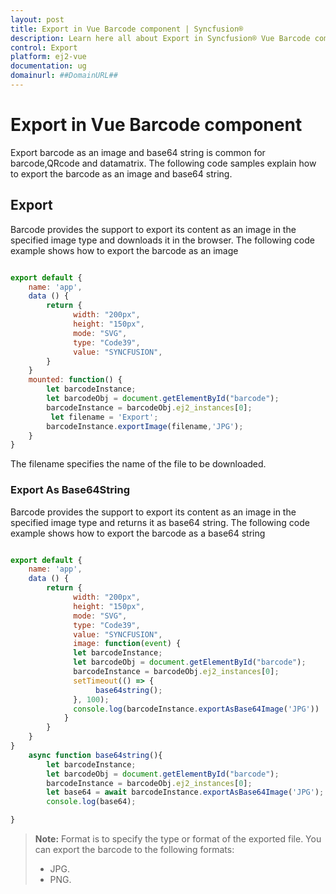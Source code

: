 ```yaml
---
layout: post
title: Export in Vue Barcode component | Syncfusion®
description: Learn here all about Export in Syncfusion® Vue Barcode component of Syncfusion Essential® JS 2 and more.
control: Export 
platform: ej2-vue
documentation: ug
domainurl: ##DomainURL##
---
```


# Export in Vue Barcode component

Export barcode as an image and base64 string is common for barcode,QRcode and datamatrix. The following code samples explain how to export the barcode as an image
and base64 string.

## Export

Barcode provides the support to export its content as an image in the specified image type and downloads it in the browser.
The following code example shows how to export the barcode as an image

```javascript

export default {
    name: 'app',
    data () {
        return {
              width: "200px",
              height: "150px",
              mode: "SVG",
              type: "Code39",
              value: "SYNCFUSION",
        }
    }
    mounted: function() {
        let barcodeInstance;
        let barcodeObj = document.getElementById("barcode");
        barcodeInstance = barcodeObj.ej2_instances[0];
         let filename = 'Export';
        barcodeInstance.exportImage(filename,'JPG');
    }
}

```

The filename specifies the name of the file to be downloaded.

### Export As Base64String

Barcode provides the support to export its content as an image in the specified image type and returns it as base64 string.
The following code example shows how to export the barcode as a base64 string

```javascript

export default {
    name: 'app',
    data () {
        return {
              width: "200px",
              height: "150px",
              mode: "SVG",
              type: "Code39",
              value: "SYNCFUSION",
              image: function(event) {
              let barcodeInstance;
              let barcodeObj = document.getElementById("barcode");
              barcodeInstance = barcodeObj.ej2_instances[0];
              setTimeout(() => {
                   base64string();
              }, 100);
              console.log(barcodeInstance.exportAsBase64Image('JPG'))
            }
        }
    }
}
    async function base64string(){
        let barcodeInstance;
        let barcodeObj = document.getElementById("barcode");
        barcodeInstance = barcodeObj.ej2_instances[0];
        let base64 = await barcodeInstance.exportAsBase64Image('JPG');
        console.log(base64);

}

```

>**Note:**
>Format is to specify the type or format of the exported file. You can export the barcode to the following formats:
>* JPG.
>* PNG.